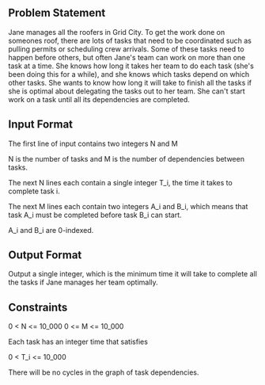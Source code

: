 ## Problem Statement

Jane manages all the roofers in Grid City. To get the work done on someones roof, there are lots of tasks that need to be coordinated such as pulling permits or scheduling crew arrivals. Some of these tasks need to happen before others, but often Jane's team can work on more than one task at a time. She knows how long it takes her team to do each task (she's been doing this for a while), and she knows which tasks depend on which other tasks. She wants to know how long it will take to finish all the tasks if she is optimal about delegating the tasks out to her team. She can't start work on a task until all its dependencies are completed.

## Input Format

The first line of input contains two integers N and M

N is the number of tasks and M is the number of dependencies between tasks.

The next N lines each contain a single integer T_i, the time it takes to complete task i.

The next M lines each contain two integers A_i and B_i, which means that task A_i must be completed before task B_i can start.

A_i and B_i are 0-indexed.

## Output Format

Output a single integer, which is the minimum time it will take to complete all the tasks if Jane manages her team optimally.

## Constraints

0 < N <= 10_000
0 <= M <= 10_000

Each task has an integer time that satisfies

0 < T_i <= 10_000

There will be no cycles in the graph of task dependencies.
